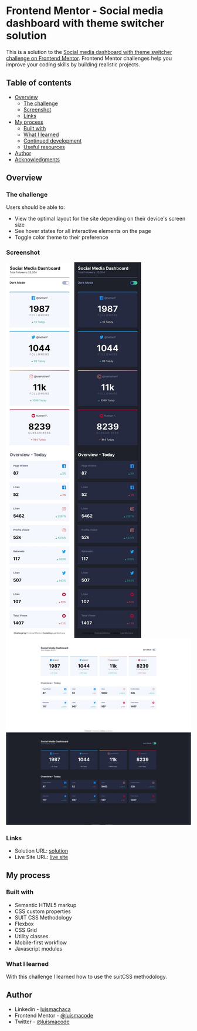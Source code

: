 # Frontend Mentor - Social media dashboard with theme switcher solution

This is a solution to the [Social media dashboard with theme switcher challenge on Frontend Mentor](https://www.frontendmentor.io/challenges/social-media-dashboard-with-theme-switcher-6oY8ozp_H). Frontend Mentor challenges help you improve your coding skills by building realistic projects.

## Table of contents

- [Overview](#overview)
  - [The challenge](#the-challenge)
  - [Screenshot](#screenshot)
  - [Links](#links)
- [My process](#my-process)
  - [Built with](#built-with)
  - [What I learned](#what-i-learned)
  - [Continued development](#continued-development)
  - [Useful resources](#useful-resources)
- [Author](#author)
- [Acknowledgments](#acknowledgments)

## Overview

### The challenge

Users should be able to:

- View the optimal layout for the site depending on their device's screen size
- See hover states for all interactive elements on the page
- Toggle color theme to their preference

### Screenshot

![social media dashboard theme light mobile](./screenshots/social-media-dashboard-theme-light-mobile.jpeg)
![social media dashboard theme dark mobile](./screenshots/social-media-dashboard-theme-dark-mobile.jpeg)
![social media dashboard theme light desktop](./screenshots/social-media-dashboard-theme-light-desktop.jpeg)
![social media dashboard theme dark desktop](./screenshots/social-media-dashboard-theme-dark-desktop.jpeg)

### Links

- Solution URL: [solution](https://www.frontendmentor.io/solutions/social-media-dashboard-with-theme-switcher-master-ujyfY9sRko)
- Live Site URL: [live site](https://luismacode.github.io/social-media-dashboard-with-theme-switcher-master/)

## My process

### Built with

- Semantic HTML5 markup
- CSS custom properties
- SUIT CSS Methodology
- Flexbox
- CSS Grid
- Utility classes
- Mobile-first workflow
- Javascript modules

### What I learned

With this challenge I learned how to use the suitCSS methodology.

## Author

- Linkedin - [luismachaca](https://www.linkedin.com/in/luismachaca)
- Frontend Mentor - [@luismacode](https://www.frontendmentor.io/profile/luismacode)
- Twitter - [@luismacode](https://www.twitter.com/luismacode)
